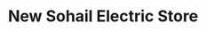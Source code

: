 ---
title: "New Sohail Electric Store"
url: /karachi/new-sohail-electric-store/
shop: electronics
---